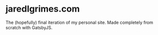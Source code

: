 # jaredlgrimes.com

The (hopefully) final iteration of my personal site. Made completely from scratch with GatsbyJS.